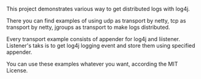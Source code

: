 This project demonstrates various way to get distributed logs with log4j.

There you can find examples of using udp as transport by netty, tcp as transport by netty, jgroups as transport to make logs distributed.

Every transport example consists of appender for log4j and liistener. Listener's taks is to get log4j logging event and store them using specified appender.

You can use these examples whatever you want, according the MIT License.
